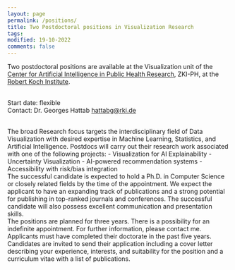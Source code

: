 ```yaml
---
layout: page
permalink: /positions/
title: Two Postdoctoral positions in Visualization Research
tags: 
modified: 19-10-2022
comments: false
---
```


Two postdoctoral positions are available at the Visualization unit of the [Center for Artificial Intelligence in Public Health Research](https://www.rki.de/EN/Content/Institute/DepartmentsUnits/ZKI-PH/ZKI-PH.html), ZKI-PH, at the [Robert Koch Institute](https://www.rki.de/EN/). 
<br/>
<br/>

Start date: flexible 
<br/>
Contact: Dr. Georges Hattab [hattabg@rki.de](mailto:hattabg@rki.de)

<br/>
The broad Research focus targets the interdisciplinary field of Data Visualization with desired expertise in Machine Learning, Statistics, and Artificial Intelligence.
Postdocs will carry out their research work associated with one of the following projects:
- Visualization for AI Explainability
- Uncertainty Visualization
- AI-powered recommendation systems
- Accessibility with risk/bias integration

<br/>
The successful candidate is expected to hold a Ph.D. in Computer Science or closely related fields by the time of the appointment. We expect the applicant to have an expanding track of publications and a strong potential for publishing in top-ranked journals and conferences. The successful candidate will also possess excellent communication and presentation skills.

<br/>
The positions are planned for three years. There is a possibility for an indefinite appointment. For further information, please contact me.

<br/>
Applicants must have completed their doctorate in the past five years. Candidates are invited to send their application including a cover letter describing your experience, interests, and suitability for the position and a curriculum vitae with a list of publications.
